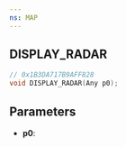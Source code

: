 ```yaml
---
ns: MAP
---
```

## DISPLAY_RADAR

```c
// 0x1B3DA717B9AFF828
void DISPLAY_RADAR(Any p0);
```

## Parameters
* **p0**:
